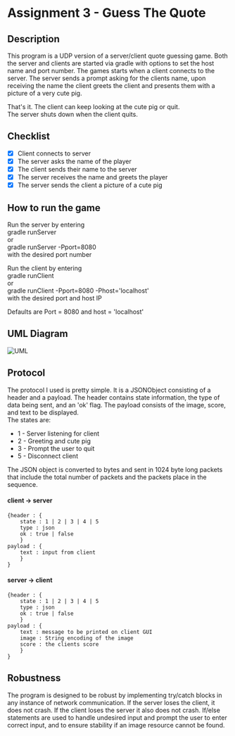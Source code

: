 # Assignment 3 - Guess The Quote

## Description
This program is a UDP version of a server/client quote guessing game. Both the server and clients are started via gradle with options to set the host name and port number. The games starts when a client connects to the server. The server sends a prompt asking for the clients name, upon receiving the name the client greets the client and presents them with a picture of a very cute pig.  

That's it. The client can keep looking at the cute pig or quit.   
The server shuts down when the client quits.   

## Checklist
- [x] Client connects to server  
- [x] The server asks the name of the player  
- [x] The client sends their name to the server  
- [x] The server receives the name and greets the player  
- [x] The server sends the client a picture of a cute pig

## How to run the game
Run the server by entering   
gradle runServer  
or  
gradle runServer -Pport=8080  
with the desired port number  

Run the client by entering  
gradle runClient  
or  
gradle runClient -Pport=8080 -Phost='localhost'  
with the desired port and host IP  

Defaults are Port = 8080 and host = 'localhost'

## UML Diagram
![UML](https://github.com/gjmooney/ser321-spring2022-A-gjmooney/blob/a27f7086f971c55cabdda6f2e99f911cb9abae97/Assignment3/GuessTheQuoteUDP/SequenceDiagram.png "UML Diagram")

## Protocol
The protocol I used is pretty simple. It is a JSONObject consisting of a header and a payload. The header contains state information, the type of data being sent, and an 'ok' flag. The payload consists of the image, score, and text to be displayed.  
The states are:  
- 1 - Server listening for client
- 2 - Greeting and cute pig
- 3 - Prompt the user to quit
- 5 - Disconnect client   
  
The JSON object is converted to bytes and sent in 1024 byte long packets that include the total number of packets and the packets place in the sequence.

#### client -> server
```
{header : {  
    state : 1 | 2 | 3 | 4 | 5  
    type : json   
    ok : true | false  
    }  
payload : {  
    text : input from client  
    }  
}  
```
  
#### server -> client
```
{header : {  
    state : 1 | 2 | 3 | 4 | 5  
    type : json   
    ok : true | false  
    }   
payload : {  
    text : message to be printed on client GUI   
    image : String encoding of the image  
    score : the clients score   
    }  
}  
```

## Robustness
The program is designed to be robust by implementing try/catch blocks in any instance of network communication. If the server loses the client, it does not crash. If the client loses the server it also does not crash. If/else statements are used to handle undesired input and prompt the user to enter correct input, and to ensure stability if an image resource cannot be found. 


 

